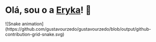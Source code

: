 # Olá, sou o a <a href="https://portfolio-gustavourzedo.vercel.app/" target="_blank"> Eryka</a>! 👋

<div>
  ![Snake animation](https://github.com/gustavourzedo/gustavourzedo/blob/output/github-contribution-grid-snake.svg)
  </div>
